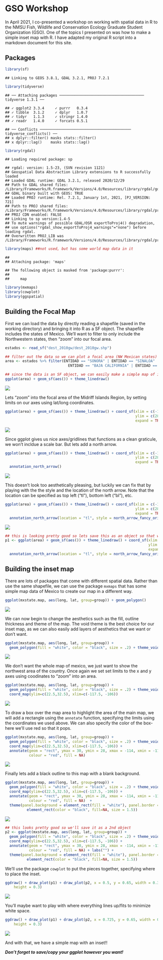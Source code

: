 GSO Workshop
================

In April 2021, I co-presented a workshop on working with spatial data in
R to the NMSU Fish, Wildlife and Conservation Ecology Graduate Student
Organization (GSO). One of the topics I presented on was how to make a 
simple inset map with R. I have adapted my original R script into a markdown
document for this site. 

## Packages

``` r
library(sf)
```

    ## Linking to GEOS 3.8.1, GDAL 3.2.1, PROJ 7.2.1

``` r
library(tidyverse)
```

    ## ── Attaching packages ─────────────────────────────────────── tidyverse 1.3.1 ──

    ## ✓ ggplot2 3.3.4     ✓ purrr   0.3.4
    ## ✓ tibble  3.1.2     ✓ dplyr   1.0.7
    ## ✓ tidyr   1.1.3     ✓ stringr 1.4.0
    ## ✓ readr   1.4.0     ✓ forcats 0.5.1

    ## ── Conflicts ────────────────────────────────────────── tidyverse_conflicts() ──
    ## x dplyr::filter() masks stats::filter()
    ## x dplyr::lag()    masks stats::lag()

``` r
library(rgdal)
```

    ## Loading required package: sp

    ## rgdal: version: 1.5-23, (SVN revision 1121)
    ## Geospatial Data Abstraction Library extensions to R successfully loaded
    ## Loaded GDAL runtime: GDAL 3.2.1, released 2020/12/29
    ## Path to GDAL shared files: /Library/Frameworks/R.framework/Versions/4.0/Resources/library/rgdal/gdal
    ## GDAL binary built with GEOS: TRUE 
    ## Loaded PROJ runtime: Rel. 7.2.1, January 1st, 2021, [PJ_VERSION: 721]
    ## Path to PROJ shared files: /Library/Frameworks/R.framework/Versions/4.0/Resources/library/rgdal/proj
    ## PROJ CDN enabled: FALSE
    ## Linking to sp version:1.4-5
    ## To mute warnings of possible GDAL/OSR exportToProj4() degradation,
    ## use options("rgdal_show_exportToProj4_warnings"="none") before loading rgdal.
    ## Overwritten PROJ_LIB was /Library/Frameworks/R.framework/Versions/4.0/Resources/library/rgdal/proj

``` r
library(maps) ##not used, but has some world map data in it
```

    ## 
    ## Attaching package: 'maps'

    ## The following object is masked from 'package:purrr':
    ## 
    ##     map

``` r
library(mxmaps)
library(cowplot)
library(ggspatial)
```

## Building the Focal Map

First we can load the data by directly reading a shapefile (saved in the
working directory) and bringing it into R as a SF object. The shapefile
includes the states of Mexico. We’ll want to filter to only include the
Northwestern states, then “zoom” into our focal area.

``` r
estados <- read_sf("dest_2010gw/dest_2010gw.shp")

## filter out the data so we can plot a focal area (NW Mexican states) 
area <- estados %>% filter(ENTIDAD == "SONORA" | ENTIDAD == "SINALOA" | 
                             ENTIDAD == "BAJA CALIFORNIA" | ENTIDAD == "BAJA CALIFORNIA SUR")

## since the data is an SF object, we can easily make a simple map of it
ggplot(area) + geom_sf(aes()) + theme_linedraw()
```

![](inset_files/figure-gfm/focal%20map-1.png)<!-- -->

Lets “zoom” into the focal area of the Midriff Islands Region, by
setting limits on our axes using lat/long coordinates.

``` r
ggplot(area) + geom_sf(aes()) + theme_linedraw() + coord_sf(xlim = c(-114, -112), 
                                                            ylim = c(28, 30), 
                                                            expand = TRUE) 
```

![](inset_files/figure-gfm/fm1-1.png)<!-- -->

Since ggplot gives us nice axes/gridlines that functions as a clean
graticule, we won’t incldue a scale bar. But lets add a north arrow.

``` r
ggplot(area) + geom_sf(aes()) + theme_linedraw() + coord_sf(xlim = c(-114, -112), 
                                                            ylim = c(28, 30), 
                                                            expand = TRUE) +
  annotation_north_arrow() 
```

![](inset_files/figure-gfm/fm2-1.png)<!-- -->

This doesn’t look too aesthetically pleasing, but luckily we can fix
that by playing with the the style and the location of the north arrow.
Note that the location can be specified as top left (“tl”), bottom left
(“bl”), etc.

``` r
ggplot(area) + geom_sf(aes()) + theme_linedraw() + coord_sf(xlim = c(-114, -112), 
                                                            ylim = c(28, 30), 
                                                            expand = TRUE) +
  annotation_north_arrow(location = "tl", style = north_arrow_fancy_orienteering()) 
```

![](inset_files/figure-gfm/fm3-1.png)<!-- -->

``` r
## this is looking pretty good so lets save this as an object so that we can add the inset
p1 <- ggplot(area) + geom_sf(aes()) + theme_linedraw() + coord_sf(xlim = c(-114, -112), 
                                                                  ylim = c(28, 30), 
                                                                  expand = TRUE) +
  annotation_north_arrow(location = "tl", style = north_arrow_fancy_orienteering())
```

## Building the inset map

There are lots of packages that come with different spatial data. Rather
than use the same shapefile, we can use the package `mxmaps` that has
some simple map data of Mexico to create our map in a different way.

``` r
ggplot(mxstate.map, aes(long, lat, group=group)) + geom_polygon()
```

![](inset_files/figure-gfm/inset-1.png)<!-- -->

We can now begin to change the aesthetics such as the fill, outline
thickness and theme of the map. The void theme is the best choice for
our inset map, as we can also easily add layers of aesthetics that we
want or don’t want.

``` r
ggplot(mxstate.map, aes(long, lat, group=group)) +
  geom_polygon(fill = "white", color = "black", size = .2) + theme_void()
```

![](inset_files/figure-gfm/i1-1.png)<!-- -->

We don’t want the whole map of mexico, we just want to show the
northwest area of the country. Once again we set set limits to the x and
y axes using coodinates to “zoom” into an area.

``` r
ggplot(mxstate.map, aes(long, lat, group=group)) +
  geom_polygon(fill = "white", color = "black", size = .2) + theme_void() + 
  coord_map(ylim=c(22.5,32.5), xlim=c(-117.5, -106))
```

![](inset_files/figure-gfm/i2-1.png)<!-- -->

To draw a box over the map area to highlight the area of the main map,
we will add a rectangle using the `annotate` function, specifying the
limits using the coordinates we used above. We can also specify the
color of the box- here we’ll use red so that it pops.

``` r
ggplot(mxstate.map, aes(long, lat, group=group)) +
  geom_polygon(fill = "white", color = "black", size = .2) + theme_void() + 
  coord_map(ylim=c(22.5,32.5), xlim=c(-117.5, -106)) + 
  annotate(geom = "rect", ymax = 30, ymin = 28, xmax = -114, xmin = -112, 
           colour = "red", fill = NA) 
```

![](inset_files/figure-gfm/i3-1.png)<!-- -->

Finally lets add a black outline to this map with a blank background.

``` r
ggplot(mxstate.map, aes(long, lat, group=group)) +
  geom_polygon(fill = "white", color = "black", size = .2) + theme_void() + 
  coord_map(ylim=c(22.5,32.5), xlim=c(-117.5, -106)) + 
  annotate(geom = "rect", ymax = 30, ymin = 28, xmax = -114, xmin = -112, 
           colour = "red", fill = NA)  +
  theme(panel.background = element_rect(fill = "white"), panel.border = 
          element_rect(color = "black", fill=NA, size = 1.5)) 
```

![](inset_files/figure-gfm/i4-1.png)<!-- -->

``` r
## this looks pretty good so we'll save it as a 2nd object
p2 <- ggplot(mxstate.map, aes(long, lat, group=group)) +
  geom_polygon(fill = "white", color = "black", size = .2) + theme_void() + 
  coord_map(ylim=c(22.5,32.5), xlim=c(-117.5, -106)) + 
  annotate(geom = "rect", ymax = 30, ymin = 28, xmax = -114, xmin = -112, 
           colour = "red", fill = NA) + labs("") +
  theme(panel.background = element_rect(fill = "white"), panel.border = 
          element_rect(color = "black", fill=NA, size = 1.5)) 
```

We’ll use the package `cowplot` to put the pieces together, specifying
where to place the inset.

``` r
ggdraw() + draw_plot(p1) + draw_plot(p2, x = 0.5, y = 0.65, width = 0.3, 
    height = 0.3) 
```

![](inset_files/figure-gfm/together-1.png)<!-- -->

You’ll maybe want to play with where everything lines up/fits to
minimize white space.

``` r
ggdraw() + draw_plot(p1) + draw_plot(p2, x = 0.725, y = 0.65, width = 0.3, 
    height = 0.3) 
```

![](inset_files/figure-gfm/together%202-1.png)<!-- -->

And with that, we have a simple map with an inset\!\!

***Don’t forget to save/copy your ggplot however you want\!***
